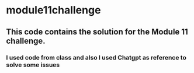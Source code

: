 # module11challenge

## This code contains the solution for the Module 11 challenge.

### I used code from class and also I used Chatgpt as reference to solve some issues

